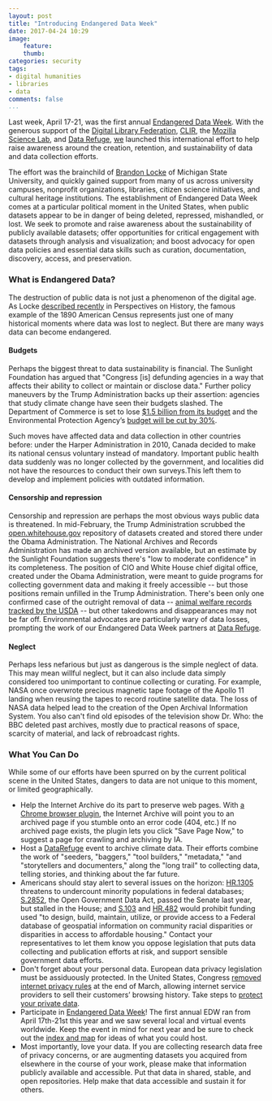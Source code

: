 ```yaml
---
layout: post
title: "Introducing Endangered Data Week"
date: 2017-04-24 10:29
image: 
    feature: 
    thumb: 
categories: security
tags:
- digital humanities
- libraries
- data
comments: false
...
```


Last week, April 17-21, was the first annual [Endangered Data Week](http://endangereddataweek.org). With the generous support of the [Digital Library Federation](https://diglib.org/), [CLIR](https://www.clir.org/), the [Mozilla Science Lab](https://science.mozilla.org/), and [Data Refuge](https://www.datarefuge.org/), [we](http://endangereddataweek.org/about/) launched this international effort to help raise awareness around the creation, retention, and sustainability of data and data collection efforts.

The effort was the brainchild of [Brandon Locke](https://twitter.com/brandontlocke/status/826939862368518144) of Michigan State University, and quickly gained support from many of us across university campuses, nonprofit organizations, libraries, citizen science initiatives, and cultural heritage institutions. The establishment of Endangered Data Week comes at a particular political moment in the United States, when public datasets appear to be in danger of being deleted, repressed, mishandled, or lost. We seek to promote and raise awareness about the sustainability of publicly available datasets; offer opportunities for critical engagement with datasets through analysis and visualization; and boost advocacy for open data policies and essential data skills such as curation, documentation, discovery, access, and preservation.

### What is Endangered Data?

The destruction of public data is not just a phenomenon of the digital age. As Locke [described recently](https://www.historians.org/publications-and-directories/perspectives-on-history/april-2017/protect-government-data-for-future-historians-announcing-endangered-data-week) in Perspectives on History, the famous example of the 1890 American Census represents just one of many historical moments where data was lost to neglect. But there are many ways data can become endangered. 

#### Budgets

Perhaps the biggest threat to data sustainability is financial. The Sunlight Foundation has argued that "Congress [is] defunding agencies in a way that affects their ability to collect or maintain or disclose data." Further policy maneuvers by the Trump Administration backs up their assertion: agencies that study climate change have seen their budgets slashed. The Department of Commerce is set to lose [$1.5 billion from its budget](http://www.mercurynews.com/2017/03/15/winners-and-losers-in-trumps-first-budget-plan/) and the Environmental Protection Agency’s [budget will be cut by 30%](https://www.washingtonpost.com/news/energy-environment/wp/2017/03/01/white-house-proposes-cutting-epa-staff-by-one-fifth-eliminating-key-programs/). 

Such moves have affected data and data collection in other countries before: under the Harper Administration in 2010, Canada decided to make its national census voluntary instead of mandatory. Important public health data suddenly was no longer collected by the government, and localities did not have the resources to conduct their own surveys.This left them to develop and implement policies with outdated information. 

#### Censorship and repression

Censorship and repression are perhaps the most obvious ways public data is threatened. In mid-February, the Trump Administration scrubbed the [open.whitehouse.gov](http://open.whitehouse.gov) repository of datasets created and stored there under the Obama Administration. The National Archives and Records Administration has made an archived version available, but an estimate by the Sunlight Foundation suggests there's "low to moderate confidence" in its completeness. The position of CIO and White House chief digital office, created under the Obama Administration, were meant to guide programs for collecting government data and making it freely accessible -- but those positions remain unfilled in the Trump Administration. There's been only one confirmed case of the outright removal of data -- [animal welfare records tracked by the USDA](http://www.sciencemag.org/news/2017/02/trump-administration-blacks-out-animal-welfare-information) -- but other takedowns and disappearances may not be far off. Environmental advocates are particularly wary of data losses, prompting the work of our Endangered Data Week partners at [Data Refuge](https://www.datarefuge.org/).

#### Neglect

Perhaps less nefarious but just as dangerous is the simple neglect of data. This may mean willful neglect, but it can also include data simply considered too unimportant to continue collecting or curating. For example, NASA once overwrote precious magnetic tape footage of the Apollo 11 landing when reusing the tapes to record routine satellite data. The loss of NASA data helped lead to the creation of the Open Archival Information System. You also can't find old episodes of the television show Dr. Who: the BBC deleted past archives, mostly due to practical reasons of space, scarcity of material, and lack of rebroadcast rights. 

### What You Can Do

While some of our efforts have been spurred on by the current political scene in the United States, dangers to data are not unique to this moment, or limited geographically. 

- Help the Internet Archive do its part to preserve web pages. With [a Chrome browser plugin](https://chrome.google.com/webstore/detail/wayback-machine/fpnmgdkabkmnadcjpehmlllkndpkmiak), the Internet Archive will point you to an archived page if you stumble onto an error code (404, etc.) If no archived page exists, the plugin lets you click "Save Page Now," to suggest a page for crawling and archiving by IA.
- Host a [DataRefuge](https://www.datarefuge.org/) event to archive climate data. Their efforts combine the work of "seeders, "baggers," "tool builders," "metadata," "and "storytellers and documenters," along the "long trail" to collecting data, telling stories, and thinking about the far future.
- Americans should stay alert to several issues on the horizon: [HR.1305](https://www.congress.gov/bill/115th-congress/house-bill/1305) threatens to undercount minority populations in federal databases; [S.2852](https://www.congress.gov/bill/114th-congress/senate-bill/2852), the Open Government Data Act, passed the Senate last year, but stalled in the House; and [S.103](https://www.congress.gov/bill/115th-congress/senate-bill/103/text) and [HR.482](https://www.congress.gov/bill/115th-congress/house-bill/482/text) would prohibit funding used "to design, build, maintain, utilize, or provide access to a Federal database of geospatial information on community racial disparities or disparities in access to affordable housing." Contact your representatives to let them know you oppose legislation that puts data collecting and publication efforts at risk, and support sensible government data efforts.
- Don't forget about your personal data. European data privacy legislation must be assiduously protected. In the United States, Congress [removed internet privacy rules](https://www.theverge.com/2017/3/31/15138526/isp-privacy-bill-vote-trump-marsha-blackburn-internet-browsing-history) at the end of March, allowing internet service providers to sell their customers’ browsing history. Take steps to [protect your private data](https://www.eff.org/deeplinks/2017/04/heres-how-protect-your-privacy-your-internet-service-provider).
- Participate in [Endangered Data Week](http://endangereddataweek.org)! The first annual EDW ran from April 17th-21st this year and we saw several local and virtual events worldwide. Keep the event in mind for next year and be sure to check out the [index and map](http://endangereddataweek.org/map/) for ideas of what you could host. 
- Most importantly, love your data. If you are collecting research data free of privacy concerns, or are augmenting datasets you acquired from elsewhere in the course of your work, please make that information publicly available and accessible. Put that data in shared, stable, and open repositories. Help make that data accessible and sustain it for others.



